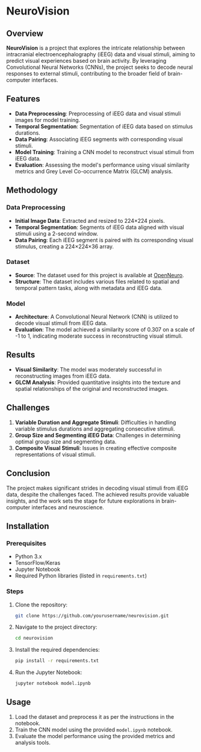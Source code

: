 # NeuroVision

## Overview

**NeuroVision** is a project that explores the intricate relationship between intracranial electroencephalography (iEEG) data and visual stimuli, aiming to predict visual experiences based on brain activity. By leveraging Convolutional Neural Networks (CNNs), the project seeks to decode neural responses to external stimuli, contributing to the broader field of brain-computer interfaces.

## Features

- **Data Preprocessing**: Preprocessing of iEEG data and visual stimuli images for model training.
- **Temporal Segmentation**: Segmentation of iEEG data based on stimulus durations.
- **Data Pairing**: Associating iEEG segments with corresponding visual stimuli.
- **Model Training**: Training a CNN model to reconstruct visual stimuli from iEEG data.
- **Evaluation**: Assessing the model's performance using visual similarity metrics and Grey Level Co-occurrence Matrix (GLCM) analysis.

## Methodology

### Data Preprocessing

- **Initial Image Data**: Extracted and resized to 224×224 pixels.
- **Temporal Segmentation**: Segments of iEEG data aligned with visual stimuli using a 2-second window.
- **Data Pairing**: Each iEEG segment is paired with its corresponding visual stimulus, creating a 224×224×36 array.

### Dataset

- **Source**: The dataset used for this project is available at [OpenNeuro](https://openneuro.org/datasets/ds004194/versions/1.0.1).
- **Structure**: The dataset includes various files related to spatial and temporal pattern tasks, along with metadata and iEEG data.

### Model

- **Architecture**: A Convolutional Neural Network (CNN) is utilized to decode visual stimuli from iEEG data.
- **Evaluation**: The model achieved a similarity score of 0.307 on a scale of -1 to 1, indicating moderate success in reconstructing visual stimuli.

## Results

- **Visual Similarity**: The model was moderately successful in reconstructing images from iEEG data.
- **GLCM Analysis**: Provided quantitative insights into the texture and spatial relationships of the original and reconstructed images.

## Challenges

1. **Variable Duration and Aggregate Stimuli**: Difficulties in handling variable stimulus durations and aggregating consecutive stimuli.
2. **Group Size and Segmenting iEEG Data**: Challenges in determining optimal group size and segmenting data.
3. **Composite Visual Stimuli**: Issues in creating effective composite representations of visual stimuli.

## Conclusion

The project makes significant strides in decoding visual stimuli from iEEG data, despite the challenges faced. The achieved results provide valuable insights, and the work sets the stage for future explorations in brain-computer interfaces and neuroscience.

## Installation

### Prerequisites

- Python 3.x
- TensorFlow/Keras
- Jupyter Notebook
- Required Python libraries (listed in `requirements.txt`)

### Steps

1. Clone the repository:
   ```bash
   git clone https://github.com/yourusername/neurovision.git
   ```
2. Navigate to the project directory:
   ```bash
   cd neurovision
   ```
3. Install the required dependencies:
   ```bash
   pip install -r requirements.txt
   ```
4. Run the Jupyter Notebook:
   ```bash
   jupyter notebook model.ipynb
   ```

## Usage

1. Load the dataset and preprocess it as per the instructions in the notebook.
2. Train the CNN model using the provided `model.ipynb` notebook.
3. Evaluate the model performance using the provided metrics and analysis tools.

